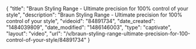 {
    "title": "Braun Styling Range - Ultimate precision for 100% control of your style",
    "description": "Braun Styling Range - Ultimate precision for 100% control of your style",
    "videoid": "84891734",
    "date_created": "1484039809",
    "date_modified": "1486146003",
    "type": "captivate",
    "layout": "video",
    "url": "\/v\/braun-styling-range-ultimate-precision-for-100-control-of-your-style\/84891734"
}